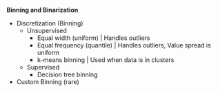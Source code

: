 **Binning and Binarization**

- Discretization (Binning)
  - Unsupervised
    - Equal width (uniform) | Handles outliers
    - Equal frequency (quantile) | Handles outliers, Value spread is uniform
    - k-means binning | Used when data is in clusters
  - Supervised
    - Decision tree binning 
- Custom Binning  (rare)   
